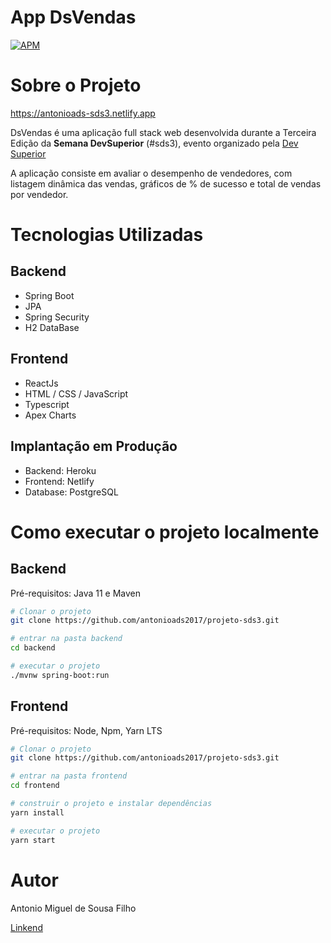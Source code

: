 # App DsVendas
[![APM](https://img.shields.io/apm/l/react)](https://github.com/antonioads2017/projeto-sds3/blob/main/LICENSE)

# Sobre o Projeto

https://antonioads-sds3.netlify.app

DsVendas é uma aplicação full stack web desenvolvida durante a Terceira Edição da **Semana DevSuperior** (#sds3), evento organizado pela [Dev Superior](devsuperior.com.br)

A aplicação consiste em avaliar o desempenho de vendedores, com listagem dinâmica das vendas, gráficos de % de sucesso e total de vendas por vendedor.

# Tecnologias Utilizadas
## Backend
- Spring Boot
- JPA
- Spring Security
- H2 DataBase

## Frontend
- ReactJs
- HTML / CSS / JavaScript
- Typescript
- Apex Charts

## Implantação em Produção
- Backend: Heroku
- Frontend: Netlify
- Database: PostgreSQL

# Como executar o projeto localmente
## Backend
Pré-requisitos: Java 11 e Maven

```bash
# Clonar o projeto
git clone https://github.com/antonioads2017/projeto-sds3.git

# entrar na pasta backend
cd backend

# executar o projeto
./mvnw spring-boot:run
```

## Frontend
Pré-requisitos: Node, Npm, Yarn LTS

```bash
# Clonar o projeto
git clone https://github.com/antonioads2017/projeto-sds3.git

# entrar na pasta frontend
cd frontend

# construir o projeto e instalar dependências
yarn install

# executar o projeto
yarn start
```

# Autor

Antonio Miguel de Sousa Filho

[Linkend](linkedin.com/in/antonio-filho-b741b51bb) 

